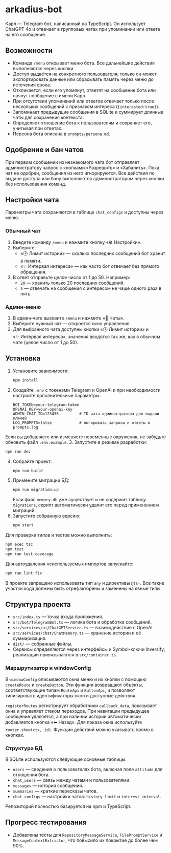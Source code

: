 # arkadius-bot

Карл — Telegram бот, написанный на TypeScript. Он использует ChatGPT 4o и отвечает в групповых чатах при упоминании или ответе на его сообщение.

## Возможности

- Команда `/menu` открывает меню бота. Все дальнейшие действия выполняются через кнопки.
- Доступ выдаётся на конкретного пользователя; только он может экспортировать данные или сбрасывать память через меню до истечения срока.
- Откликается, если его упомянут, ответят на сообщение бота или начнут сообщение с имени Карл.
- При отсутствии упоминаний или ответов отвечает только после нескольких сообщений с признаком интереса (`{interested:true}`).
- Запоминает предыдущие сообщения в SQLite и суммирует длинные чаты для сохранения контекста.
- Определяет отношение бота к пользователям и сохраняет его, учитывая при ответах.
- Персона бота описана в `prompts/persona.md`.

## Одобрение и бан чатов

При первом сообщении из незнакомого чата бот отправляет администратору запрос с кнопками «Разрешить» и «Забанить». Пока чат не одобрен, сообщения из него игнорируются. Все действия по выдаче доступа или бану выполняются администратором через кнопки без использования команд.

## Настройки чата

Параметры чата сохраняются в таблице `chat_configs` и доступны через меню.

### Обычный чат

1. Введите команду `/menu` и нажмите кнопку «⚙️ Настройки».
2. Выберите:
   - «🕒 Лимит истории» — сколько последних сообщений бот хранит в памяти.
   - «✨ Интервал интереса» — как часто бот отвечает без прямого обращения.
3. В ответ отправьте целое число от 1 до 50. Например:
   - `20` — хранить только 20 последних сообщений.
   - `5` — отвечать на сообщения с интересом не чаще одного раза в пять.

### Админ‑меню

1. В админ‑чате вызовите `/menu` и нажмите «💬 Чаты».
2. Выберите нужный чат — откроется окно управления.
3. Для выбранного чата доступны кнопки «🕒 Лимит истории» и «✨ Интервал интереса», значения вводятся так же, как в обычном чате (целое число от 1 до 50).

## Установка

1. Установите зависимости:
   ```bash
   npm install
   ```
2. Создайте `.env` с токенами Telegram и OpenAI и при необходимости настройте дополнительные параметры:
   ```
   BOT_TOKEN=your-telegram-token
   OPENAI_KEY=your-openai-key
   ADMIN_CHAT_ID=123456         # ID чата администратора для выдачи ключей
   LOG_PROMPTS=false            # логировать запросы и ответы в prompts.log
   ```

Если вы добавляете или изменяете переменные окружения, не забудьте обновить файл `.env.example`. 3. Запустите в режиме разработки:

```bash
npm run dev
```

4. Собрайте проект:
   ```bash
   npm run build
   ```
5. Примените миграции БД:
   ```bash
   npm run migration:up
   ```
   Если файл `memory.db` уже существует и не содержит таблицу `migrations`,
   скрипт автоматически удалит его перед применением миграций.
6. Запустите собранную версию:
   ```bash
   npm start
   ```

Для проверки типов и тестов можно выполнить:

```bash
npm exec tsc
npm test
npm run test:coverage
```

Для автоудаления неиспользуемых импортов запускайте:

```bash
npm run lint:fix
```

В проекте запрещено использовать тип `any` и директивы `@ts-`. Все такие
участки кода должны быть отрефакторены и заменены на явные типы.

## Структура проекта

- `src/index.ts` — точка входа приложения.
- `src/bot/TelegramBot.ts` — логика бота и обработка сообщений.
- `src/services/ai/ChatGPTService.ts` — взаимодействие c OpenAI.
- `src/services/chat/ChatMemory.ts` — хранение истории и её суммаризация.
- `dist/` — собранные файлы.
- Сервисы определяются через интерфейсы и Symbol-ключи Inversify; реализации
  привязываются в `src/container.ts`.

### Маршрутизатор и windowConfig

В `windowConfig` описываются окна меню и их кнопки с помощью `createRoute` и
`createButton`. Эти функции возвращают объекты, соответствующие типам
`RouteApi` и `ButtonApi`, и позволяют типизировать идентификаторы окон и
доступные действия.

`registerRoutes` регистрирует обработчики `callback_data`, показывает окна и
управляет стеком переходов. При навигации предыдущее сообщение удаляется, а при
наличии истории автоматически добавляется кнопка «⬅️ Назад». Для показа окна
используйте `router.show(ctx, id)`. Функции действий можно указывать прямо в
кнопках.

### Структура БД

В SQLite используются следующие основные таблицы:

- `users` — сведения о пользователях бота, включая поле `attitude` для отношения бота.
- `chat_users` — связь между чатами и пользователями.
- `messages` — история сообщений.
- `summaries` — краткие пересказы чатов.
- `chat_configs` — настройки чатов: `history_limit` и `interest_interval`.

Репозиторий полностью базируется на npm и TypeScript.

## Прогресс тестирования

- Добавлены тесты для `RepositoryMessageService`, `FilePromptService` и `MessageContextExtractor`,
  что повысило их покрытие до более чем 90%.
